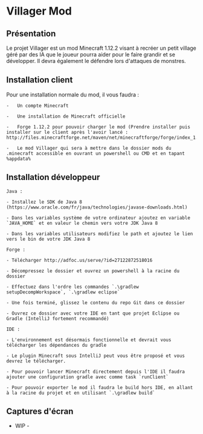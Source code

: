 # Villager Mod

## Présentation

Le projet Villager est un mod Minecraft 1.12.2 visant à recréer un petit village géré par des IA que le joueur pourra
aider pour le faire grandir et se développer. Il devra également le défendre lors d'attaques de monstres.

## Installation client

Pour une installation normale du mod, il vous faudra :

    -   Un compte Minecraft

    -   Une installation de Minecraft officielle

    -   Forge 1.12.2 pour pouvoir charger le mod (Prendre installer puis installer sur le client après l'avoir lancé : http://files.minecraftforge.net/maven/net/minecraftforge/forge/index_1.12.2.html)

    -   Le mod Villager qui sera à mettre dans le dossier mods du .minecraft accessible en ouvrant un powershell ou CMD et en tapant %appdata%

## Installation développeur

    Java :

    - Installez le SDK de Java 8 (https://www.oracle.com/fr/java/technologies/javase-downloads.html)

    - Dans les variables système de votre ordinateur ajoutez en variable `JAVA_HOME` et en valeur le chemin vers votre JDK Java 8

    - Dans les variables utilisateurs modifiez le path et ajoutez le lien vers le bin de votre JDK Java 8
    
    Forge : 

    - Télécharger http://adfoc.us/serve/?id=27122872518016 

    - Décompressez le dossier et ouvrez un powershell à la racine du dossier

    - Effectuez dans l'ordre les commandes `.\gradlew setupDecompWorkspace`, `.\gradlew eclipse`

    - Une fois terminé, glissez le contenu du repo Git dans ce dossier

    - Ouvrez ce dossier avec votre IDE en tant que projet Eclipse ou Gradle (IntelliJ fortement recommandé)

    IDE :

    - L'environnement est désormais fonctionnelle et devrait vous télécharger les dépendances du gradle

    - Le plugin Minecraft sous IntelliJ peut vous être proposé et vous devrez le télécharger.

    - Pour pouvoir lancer Minecraft directement depuis l'IDE il faudra ajouter une configuration gradle avec comme task `runClient`
    
    - Pour pouvoir exporter le mod il faudra le build hors IDE, en allant à la racine du projet et en utilisant `.\gradlew build`

## Captures d'écran
- WIP -

